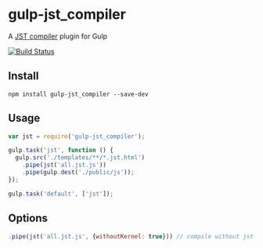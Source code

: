 gulp-jst_compiler
=================

A [JST compiler](https://github.com/hcodes/jst) plugin for Gulp

[![Build Status](https://travis-ci.org/hcodes/gulp-jst_compiler.png?branch=master)](https://travis-ci.org/hcodes/gulp-jst_compiler)

## Install

```
npm install gulp-jst_compiler --save-dev
```

## Usage
```javascript
var jst = require('gulp-jst_compiler');

gulp.task('jst', function () {
  gulp.src('./templates/**/*.jst.html')
    .pipe(jst('all.jst.js'))
    .pipe(gulp.dest('./public/js'));
});

gulp.task('default', ['jst']);
```


## Options
```javascript
.pipe(jst('all.jst.js', {withoutKernel: true})) // compile without jst-kernel 
```
